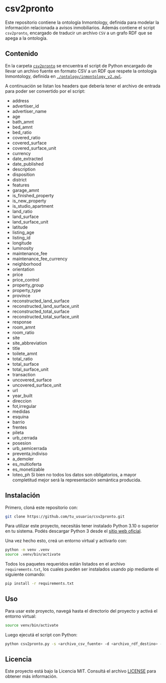 # csv2pronto

Este repositorio contiene la ontología Inmontology, definida para modelar
la información relacionada a avisos inmobiliarios. Además contiene
el script `csv2pronto`, encargado de traducir un archivo `CSV` a un
grafo RDF que se apega a la ontología.

## Contenido

En la carpeta [`csv2pronto`](./csv2pronto) se encuentra el script de Python
encargado de llevar un archivo fuente en formato CSV a un RDF que respete
la ontología Inmontology, definida en [`./ontology/inmontology_v2.owl`](./ontology/inmontology_v2.owl).

A continuación se listan los headers que debería tener el archivo de entrada para
poder ser convertido por el script:

- address
- advertiser_id
- advertiser_name
- age
- bath_amnt
- bed_amnt
- bed_ratio
- covered_ratio
- covered_surface
- covered_surface_unit
- currency
- date_extracted
- date_published
- description
- disposition
- district
- features
- garage_amnt
- is_finished_property
- is_new_property
- is_studio_apartment
- land_ratio
- land_surface
- land_surface_unit
- latitude
- listing_age
- listing_id
- longitude
- luminosity
- maintenance_fee
- maintenance_fee_currency
- neighborhood
- orientation
- price
- price_control
- property_group
- property_type
- province
- reconstructed_land_surface
- reconstructed_land_surface_unit
- reconstructed_total_surface
- reconstructed_total_surface_unit
- response
- room_amnt
- room_ratio
- site
- site_abbreviation
- title
- toilete_amnt
- total_ratio
- total_surface
- total_surface_unit
- transaction
- uncovered_surface
- uncovered_surface_unit
- url
- year_built
- direccion
- fot,irregular
- medidas
- esquina
- barrio
- frentes
- pileta
- urb_cerrada
- posesion
- urb_semicerrada
- preventa,indiviso
- a_demoler
- es_multioferta
- es_monetizable
- loteo_ph
Si bien no todos los datos son obligatorios, a mayor completitud
mejor será la representación semántica producida.

## Instalación

Primero, cloná este repositorio con:

```bash
git clone https://github.com/tu_usuario/csv2pronto.git
```

Para utilizar este proyecto, necesitás tener instalado Python 3.10 o superior en
tu sistema. Podés descargar Python 3 desde el [sitio web oficial](https://www.python.org/downloads/).

Una vez hecho esto, creá un entorno virtual y activarlo con:

```bash
python -m venv .venv
source .venv/bin/activate
```

Todos los paquetes requeridos están listados en el archivo
`requirements.txt`, los cuales pueden ser instalados
usando pip mediante el siguiente comando:

```bash
pip install -r requirements.txt
```

## Uso

Para usar este proyecto, navegá hasta el directorio del proyecto y activá el entorno
virtual:

```bash
source venv/bin/activate
```

Luego ejecutá el script con Python:

```bash
python csv2pronto.py -s <archivo_csv_fuente> -d <archivo_rdf_destino> -o <archivo_ontología> -f <formato_rdf> -ss <sitios web>
```

## Licencia

Este proyecto está bajo la Licencia MIT.
Consultá el archivo [LICENSE](./LICENSE) para obtener más información.
